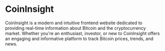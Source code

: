 # CoinInsight
CoinInsight is a modern and intuitive frontend website dedicated to providing real-time information about Bitcoin and the cryptocurrency market. Whether you're an enthusiast, investor, or new to CoinInsight offers an engaging and informative platform to track Bitcoin prices, trends, and news.
